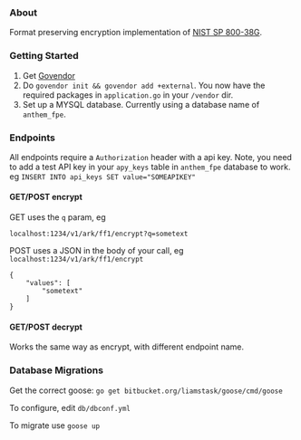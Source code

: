 ### About

Format preserving encryption implementation of [NIST SP 800-38G](http://dx.doi.org/10.6028/NIST.SP.800-38G).

### Getting Started
1. Get [Govendor](https://github.com/kardianos/govendor)
2. Do `govendor init && govendor add +external`. You now have the required packages in `application.go` in your `/vendor` dir.
3. Set up a MYSQL database. Currently using a database name of `anthem_fpe`.

### Endpoints
All endpoints require a `Authorization` header with a api key.
Note, you need to add a test API key in your `apy_keys` table in `anthem_fpe` database to work. eg `INSERT INTO api_keys SET value="SOMEAPIKEY"`

#### GET/POST encrypt
GET uses the `q` param, eg

`localhost:1234/v1/ark/ff1/encrypt?q=sometext`

POST uses a JSON in the body of your call, eg
`localhost:1234/v1/ark/ff1/encrypt`

```
{
    "values": [
        "sometext"
    ]
}
```

#### GET/POST decrypt
Works the same way as encrypt, with different endpoint name.

### Database Migrations
Get the correct goose:
`go get bitbucket.org/liamstask/goose/cmd/goose`

To configure, edit `db/dbconf.yml`

To migrate use `goose up`